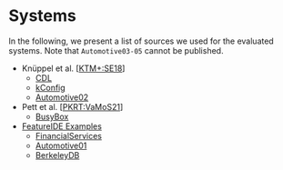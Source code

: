 # Systems

In the following, we present a list of sources we used for the evaluated systems.  Note that `Automotive03-05` cannot be published.

* Knüppel et al. \[[KTM+:SE18](https://dl.acm.org/doi/abs/10.1145/3106237.3106252)\]
  * [CDL](https://github.com/AlexanderKnueppel/is-there-a-mismatch/tree/master/Data/LargeFeatureModels/CDL)
  * [kConfig](https://github.com/AlexanderKnueppel/is-there-a-mismatch/tree/master/Data/LargeFeatureModels/KConfig)
  * [Automotive02](https://github.com/AlexanderKnueppel/is-there-a-mismatch/tree/master/Data/LargeFeatureModels)
* Pett et al. \[[PKRT:VaMoS21](https://dl.acm.org/doi/abs/10.1145/3442391.3442410)\]
  * [BusyBox](https://github.com/TUBS-ISF/Stability-of-Productline-Sampling)
* [FeatureIDE Examples](https://github.com/FeatureIDE/FeatureIDE)
  * [FinancialServices](https://github.com/FeatureIDE/FeatureIDE/tree/develop/plugins/de.ovgu.featureide.examples/featureide_examples/FeatureModels/FinancialServices01)
  * [Automotive01](https://github.com/FeatureIDE/FeatureIDE/tree/develop/plugins/de.ovgu.featureide.examples/featureide_examples/FeatureModels/Automotive01)
  * [BerkeleyDB](https://github.com/FeatureIDE/FeatureIDE/tree/develop/plugins/de.ovgu.featureide.examples/featureide_examples/FeatureModels/BerkeleyDB)
